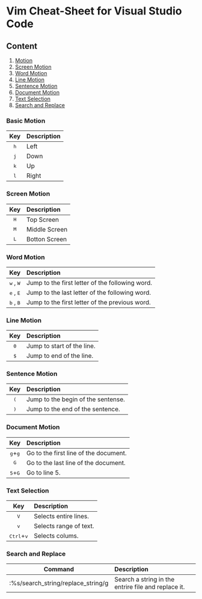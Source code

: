 # Vim Cheat-Sheet for Visual Studio Code

## Content
1. [Motion](#basic-motion)
2. [Screen Motion](#screen-motion)
3. [Word Motion](#word-motion)
4. [Line Motion](#line-motion)
5. [Sentence Motion](#sentence-motion)
6. [Document Motion](#document-motion)
7. [Text Selection](#text-selection)
8. [Search and Replace](#search-and-replace)

### Basic Motion

| Key | Description |
|:--:|:--|
| <kbd>h</kbd> | Left |
| <kbd>j</kbd> | Down |
| <kbd>k</kbd> | Up |
| <kbd>l</kbd> | Right |

### Screen Motion
| Key | Description |
|:--:|:--|
| <kbd>H</kbd> | Top Screen |
| <kbd>M</kbd> | Middle Screen | 
| <kbd>L</kbd> | Botton Screen |

### Word Motion
| Key | Description |
|:--:|:--|
| <kbd>w</kbd> , <kbd>W</kbd> | Jump to the first letter of the following word. |
| <kbd>e</kbd> , <kbd>E</kbd> | Jump to the last letter of the following word.|
| <kbd>b</kbd> , <kbd>B</kbd> | Jump to the first letter of the previous word. |

### Line Motion
| Key | Description |
|:--:|:--|
| <kbd>0</kbd> | Jump to start of the line.|
| <kbd>$</kbd> | Jump to end of the line.|

### Sentence Motion
| Key | Description |
|:--:|:--|
| <kbd>(</kbd> | Jump to the begin of the sentense. | 
| <kbd>)</kbd> | Jump to the end of the sentence.|

### Document Motion
| Key | Description |
|:--:|:--|                         
| <kbd>g</kbd>+<kbd>g</kbd>  | Go to the first line of the document. |
| <kbd>G</kbd> | Go to the last line of the document. 
| <kbd>5</kbd>+<kbd>G</kbd>  | Go to line 5. |

### Text Selection
| Key | Description |
|:--:|:--|
| <kbd>V</kbd> | Selects entire lines. |
| <kbd>v</kbd> | Selects range of text. |
| <kbd>Ctrl</kbd>+<kbd>v</kbd> | Selects colums. |


### Search and Replace
| Command | Description |
|:--:|:--|
|:%s/search_string/replace_string/g| Search a string in the entrire file and replace it.
